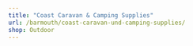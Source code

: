 ```yaml
---
title: "Coast Caravan & Camping Supplies"
url: /barmouth/coast-caravan-und-camping-supplies/
shop: Outdoor
---
```

